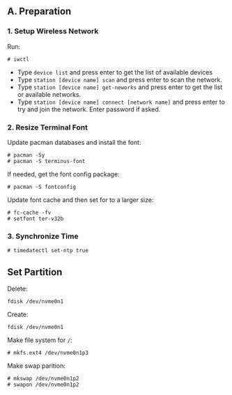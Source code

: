 ## A. Preparation
### 1. Setup Wireless Network
Run:
```
# iwctl
```
* Type `device list` and press enter to get the list of available devices
* Type `station [device name] scan` and press enter to scan the network.
* Type `station [device name] get-neworks` and press enter to get the list or available networks.
* Type `station [device name] connect [network name]` and press enter to try and join the network. Enter password if asked.

### 2. Resize Terminal Font
Update pacman databases and install the font:
```
# pacman -Sy
# pacman -S terminus-font
```
If needed, get the font config package:
```
# pacman -S fontconfig
```
Update font cache and then set for to a larger size:
```
# fc-cache -fv
# setfont ter-v32b
```
### 3. Synchronize Time 
```
# timedatectl set-ntp true
```
## Set Partition
Delete:
```
fdisk /dev/nvme0n1
```
Create:
```
fdisk /dev/nvme0n1
```
Make file system for `/`:
```
# mkfs.ext4 /dev/nvme0n1p3
```
Make swap parition:
```
# mkswap /dev/nvme0n1p2
# swapon /dev/nvme0n1p2
```



